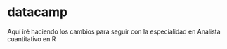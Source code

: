 # datacamp
Aquí iré haciendo los cambios para seguir con la especialidad en Analista cuantitativo en R
